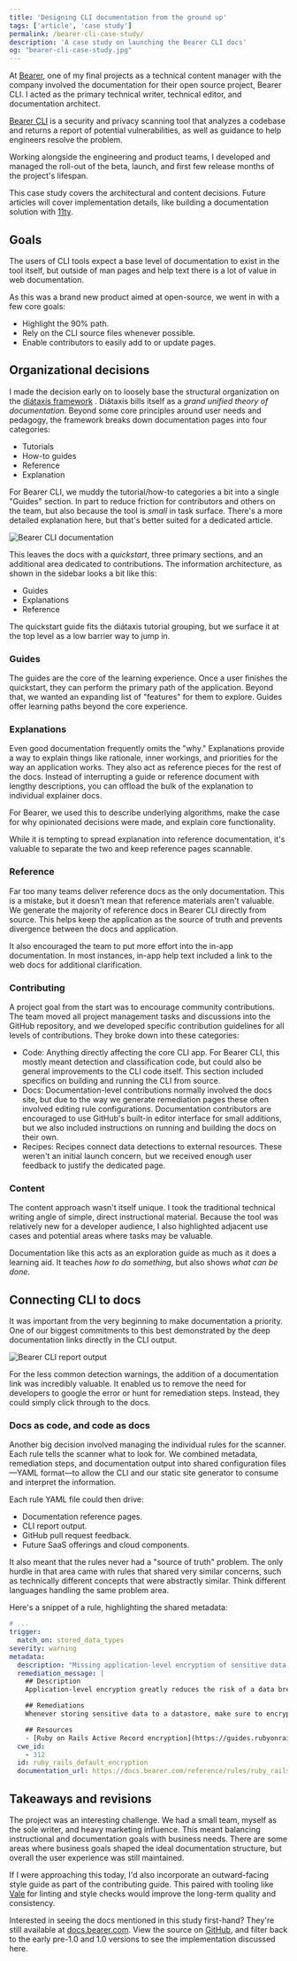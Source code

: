 ```yaml
---
title: 'Designing CLI documentation from the ground up'
tags: ['article', 'case study']
permalink: /bearer-cli-case-study/
description: 'A case study on launching the Bearer CLI docs'
og: "bearer-cli-case-study.jpg"
---
```


At [Bearer](https://bearer.com), one of my final projects as a technical content manager with the company involved the documentation for their open source project, Bearer CLI. I acted as the primary technical writer, technical editor, and documentation architect.

[Bearer CLI](https://docs.bearer.com) is a security and privacy scanning tool that analyzes a codebase and returns a report of potential vulnerabilities, as well as guidance to help engineers resolve the problem.

Working alongside the engineering and product teams, I developed and managed the roll-out of the beta, launch, and first few release months of the project's lifespan.

This case study covers the architectural and content decisions. Future articles will cover implementation details, like building a documentation solution with [11ty](https://www.11ty.dev/).

## Goals

The users of CLI tools expect a base level of documentation to exist in the tool itself, but outside of man pages and help text there is a lot of value in web documentation.

As this was a brand new product aimed at open-source, we went in with a few core goals:

- Highlight the 90% path.
- Rely on the CLI source files whenever possible.
- Enable contributors to easily add to or update pages.

## Organizational decisions

I made the decision early on to loosely base the structural organization on the [diátaxis framework](https://diataxis.fr) . Diátaxis bills itself as a *grand unified theory of documentation.* Beyond some core principles around user needs and pedagogy, the framework breaks down documentation pages into four categories:

- Tutorials
- How-to guides
- Reference
- Explanation

For Bearer CLI, we muddy the tutorial/how-to categories a bit into a single "Guides" section. In part to reduce friction for contributors and others on the team, but also because the tool is *small* in task surface. There's a more detailed explanation here, but that's better suited for a dedicated article.

![Bearer CLI documentation](/assets/img/bearer-docs-home.jpg 'Screenshot of Bearer documentation homepage')

This leaves the docs with a *quickstart*, three primary sections, and an additional area dedicated to contributions. The information architecture, as shown in the sidebar looks a bit like this:

- Guides
- Explanations
- Reference

The quickstart guide fits the diátaxis tutorial grouping, but we surface it at the top level as a low barrier way to jump in.

### Guides

The guides are the core of the learning experience. Once a user finishes the quickstart, they can perform the primary path of the application. Beyond that, we wanted an expanding list of "features" for them to explore. Guides offer learning paths beyond the core experience.

### Explanations

Even good documentation frequently omits the "why." Explanations provide a way to explain things like rationale, inner workings, and priorities for the way an application works. They also act as reference pieces for the rest of the docs. Instead of interrupting a guide or reference document with lengthy descriptions, you can offload the bulk of the explanation to individual explainer docs.

For Bearer, we used this to describe underlying algorithms, make the case for why opinionated decisions were made, and explain core functionality.

While it is tempting to spread explanation into reference documentation, it's valuable to separate the two and keep reference pages scannable.

### Reference

Far too many teams deliver reference docs as the only documentation. This is a mistake, but it doesn't mean that reference materials aren't valuable. We generate the majority of reference docs in Bearer CLI directly from source. This helps keep the application as the source of truth and prevents divergence between the docs and application.

It also encouraged the team to put more effort into the in-app documentation. In most instances, in-app help text included a link to the web docs for additional clarification.

### Contributing

A project goal from the start was to encourage community contributions. The team moved all project management tasks and discussions into the GitHub repository, and we developed specific contribution guidelines for all levels of contributions. They broke down into these categories:

- Code: Anything directly affecting the core CLI app. For Bearer CLI, this mostly meant detection and classification code, but could also be general improvements to the CLI code itself. This section included specifics on building and running the CLI from source.
- Docs: Documentation-level contributions normally involved the docs site, but due to the way we generate remediation pages these often involved editing rule configurations. Documentation contributors are encouraged to use GitHub's built-in editor interface for small additions, but we also included instructions on running and building the docs on their own.
- Recipes: Recipes connect data detections to external resources. These weren't an initial launch concern, but we received enough user feedback to justify the dedicated page.

### Content

The content approach wasn't itself unique. I took the traditional technical writing angle of simple, direct instructional material. Because the tool was relatively new for a developer audience, I also highlighted adjacent use cases and potential areas where tasks may be valuable.

Documentation like this acts as an exploration guide as much as it does a learning aid. It teaches *how to do something*, but also shows *what can be done.*

## Connecting CLI to docs

It was important from the very beginning to make documentation a priority. One of our biggest commitments to this best demonstrated by the deep documentation links directly in the CLI output.

![Bearer CLI report output](/assets/img/error-messaging.jpg 'CLI output screenshot')

For the less common detection warnings, the addition of a documentation link was incredibly valuable. It enabled us to remove the need for developers to google the error or hunt for remediation steps. Instead, they could simply click through to the docs.

### Docs as code, and code as docs

Another big decision involved managing the individual rules for the scanner. Each rule tells the scanner what to look for. We combined metadata, remediation steps, and documentation output into shared configuration files—YAML format—to allow the CLI and our static site generator to consume and interpret the information.

Each rule YAML file could then drive:

- Documentation reference pages.
- CLI report output.
- GitHub pull request feedback.
- Future SaaS offerings and cloud components.

It also meant that the rules never had a "source of truth" problem. The only hurdle in that area came with rules that shared very similar concerns, such as technically different concepts that were abstractly similar. Think different languages handling the same problem area.

Here's a snippet of a rule, highlighting the shared metadata:

```yaml
# ...
trigger:
  match_on: stored_data_types
severity: warning
metadata:
  description: "Missing application-level encryption of sensitive data detected."
  remediation_message: |
    ## Description
    Application-level encryption greatly reduces the risk of a data breach or data leak by making data unreadable. This rule checks if sensitive data types found in records are encrypted.

    ## Remediations
    Whenever storing sensitive data to a datastore, make sure to encrypt the entire record, or the field itself.

    ## Resources
    - [Ruby on Rails Active Record encryption](https://guides.rubyonrails.org/active_record_encryption.html)
  cwe_id:
    - 312
  id: ruby_rails_default_encryption
  documentation_url: https://docs.bearer.com/reference/rules/ruby_rails_default_encryption
```

## Takeaways and revisions

The project was an interesting challenge. We had a small team, myself as the sole writer, and heavy marketing influence. This meant balancing instructional and documentation goals with business needs. There are some areas where business goals shaped the ideal documentation structure, but overall the user experience was still maintained.

If I were approaching this today, I'd also incorporate an outward-facing style guide as part of the contributing guide. This paired with tooling like [Vale](https://vale.sh) for linting and style checks would improve the long-term quality and consistency.

Interested in seeing the docs mentioned in this study first-hand? They're still available at [docs.bearer.com](https://docs.bearer.com). View the source on [GitHub](https://github.com/Bearer/bearer/tree/main/docs), and filter back to the early pre-1.0 and 1.0 versions to see the implementation discussed here.
